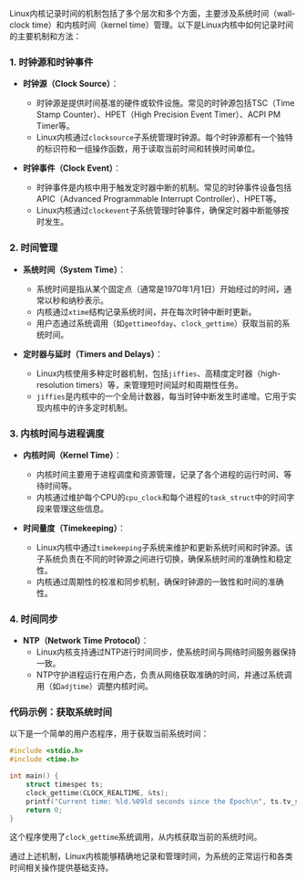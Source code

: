 Linux内核记录时间的机制包括了多个层次和多个方面，主要涉及系统时间（wall-clock time）和内核时间（kernel time）管理。以下是Linux内核中如何记录时间的主要机制和方法：

### 1. 时钟源和时钟事件
- **时钟源（Clock Source）**：
    - 时钟源是提供时间基准的硬件或软件设施。常见的时钟源包括TSC（Time Stamp Counter）、HPET（High Precision Event Timer）、ACPI PM Timer等。
    - Linux内核通过`clocksource`子系统管理时钟源。每个时钟源都有一个独特的标识符和一组操作函数，用于读取当前时间和转换时间单位。

- **时钟事件（Clock Event）**：
    - 时钟事件是内核中用于触发定时器中断的机制。常见的时钟事件设备包括APIC（Advanced Programmable Interrupt Controller）、HPET等。
    - Linux内核通过`clockevent`子系统管理时钟事件，确保定时器中断能够按时发生。

### 2. 时间管理
- **系统时间（System Time）**：
    - 系统时间是指从某个固定点（通常是1970年1月1日）开始经过的时间，通常以秒和纳秒表示。
    - 内核通过`xtime`结构记录系统时间，并在每次时钟中断时更新。
    - 用户态通过系统调用（如`gettimeofday`、`clock_gettime`）获取当前的系统时间。

- **定时器与延时（Timers and Delays）**：
    - Linux内核使用多种定时器机制，包括`jiffies`、高精度定时器（high-resolution timers）等，来管理短时间延时和周期性任务。
    - `jiffies`是内核中的一个全局计数器，每当时钟中断发生时递增。它用于实现内核中的许多定时机制。

### 3. 内核时间与进程调度
- **内核时间（Kernel Time）**：
    - 内核时间主要用于进程调度和资源管理，记录了各个进程的运行时间、等待时间等。
    - 内核通过维护每个CPU的`cpu_clock`和每个进程的`task_struct`中的时间字段来管理这些信息。

- **时间量度（Timekeeping）**：
    - Linux内核中通过`timekeeping`子系统来维护和更新系统时间和时钟源。该子系统负责在不同的时钟源之间进行切换，确保系统时间的准确性和稳定性。
    - 内核通过周期性的校准和同步机制，确保时钟源的一致性和时间的准确性。

### 4. 时间同步
- **NTP（Network Time Protocol）**：
    - Linux内核支持通过NTP进行时间同步，使系统时间与网络时间服务器保持一致。
    - NTP守护进程运行在用户态，负责从网络获取准确的时间，并通过系统调用（如`adjtime`）调整内核时间。

### 代码示例：获取系统时间
以下是一个简单的用户态程序，用于获取当前系统时间：

```c
#include <stdio.h>
#include <time.h>

int main() {
    struct timespec ts;
    clock_gettime(CLOCK_REALTIME, &ts);
    printf("Current time: %ld.%09ld seconds since the Epoch\n", ts.tv_sec, ts.tv_nsec);
    return 0;
}
```

这个程序使用了`clock_gettime`系统调用，从内核获取当前的系统时间。

通过上述机制，Linux内核能够精确地记录和管理时间，为系统的正常运行和各类时间相关操作提供基础支持。